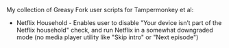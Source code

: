 My collection of Greasy Fork user scripts for Tampermonkey et al:

- Netflix Household - Enables user to disable "Your device isn’t part of the Netflix household" check, and run Netflix in a somewhat downgraded mode (no media player utility like "Skip intro" or "Next episode")